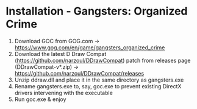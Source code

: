# Installation - Gangsters: Organized Crime 
1. Download GOC from GOG.com -> https://www.gog.com/en/game/gangsters_organized_crime
2. Download the latest D Draw Compat (https://github.com/narzoul/DDrawCompat) patch from releases page (DDrawCompat-v*.zip) -> https://github.com/narzoul/DDrawCompat/releases
3. Unzip ddraw.dll and place it in the same directory as gangsters.exe
4. Rename gangsters.exe to, say, goc.exe to prevent existing DirectX drivers intervening with the executable
5. Run goc.exe & enjoy
